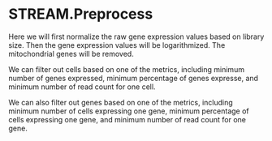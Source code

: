 # STREAM.Preprocess

Here we will first normalize the raw gene expression values based on library size. Then the gene expression values will be logarithmized. The mitochondrial genes will be removed.

We can filter out cells based on one of the metrics, including minimum number of genes expressed, minimum percentage of genes expresse, and minimum number of read count for one cell.

We can also filter out genes based on one of the metrics, including minimum number of cells expressing one gene, minimum percentage of cells expressing one gene, and minimum number of read count for one gene.
